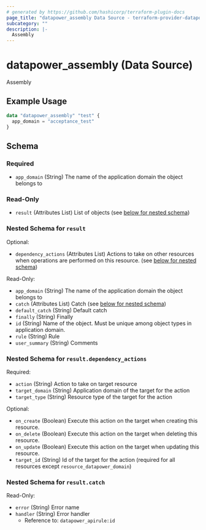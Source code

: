 ```yaml
---
# generated by https://github.com/hashicorp/terraform-plugin-docs
page_title: "datapower_assembly Data Source - terraform-provider-datapower"
subcategory: ""
description: |-
  Assembly
---
```


# datapower_assembly (Data Source)

Assembly

## Example Usage

```terraform
data "datapower_assembly" "test" {
  app_domain = "acceptance_test"
}
```

<!-- schema generated by tfplugindocs -->
## Schema

### Required

- `app_domain` (String) The name of the application domain the object belongs to

### Read-Only

- `result` (Attributes List) List of objects (see [below for nested schema](#nestedatt--result))

<a id="nestedatt--result"></a>
### Nested Schema for `result`

Optional:

- `dependency_actions` (Attributes List) Actions to take on other resources when operations are performed on this resource. (see [below for nested schema](#nestedatt--result--dependency_actions))

Read-Only:

- `app_domain` (String) The name of the application domain the object belongs to
- `catch` (Attributes List) Catch (see [below for nested schema](#nestedatt--result--catch))
- `default_catch` (String) Default catch
- `finally` (String) Finally
- `id` (String) Name of the object. Must be unique among object types in application domain.
- `rule` (String) Rule
- `user_summary` (String) Comments

<a id="nestedatt--result--dependency_actions"></a>
### Nested Schema for `result.dependency_actions`

Required:

- `action` (String) Action to take on target resource
- `target_domain` (String) Application domain of the target for the action
- `target_type` (String) Resource type of the target for the action

Optional:

- `on_create` (Boolean) Execute this action on the target when creating this resource.
- `on_delete` (Boolean) Execute this action on the target when deleting this resource.
- `on_update` (Boolean) Execute this action on the target when updating this resource.
- `target_id` (String) Id of the target for the action (required for all resources except `resource_datapower_domain`)


<a id="nestedatt--result--catch"></a>
### Nested Schema for `result.catch`

Read-Only:

- `error` (String) Error name
- `handler` (String) Error handler
  - Reference to: `datapower_apirule:id`
